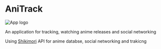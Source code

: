 # AniTrack
![App logo](https://github.com/user-attachments/assets/19d6f590-64a8-4434-92a0-c046e352849e)

An application for tracking, watching anime releases and social networking

Using [Shikimori](https://shikimori.one/)  API for anime databse, social networking and trakicng
